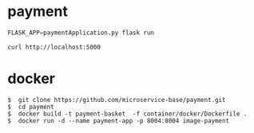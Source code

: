 # payment

```python
FLASK_APP=paymentApplication.py flask run
```

```
curl http://localhost:5000
```


# docker 
```
$  git clone https://github.com/microservice-base/payment.git
$  cd payment
$  docker build -t payment-basket  -f container/docker/Dockerfile . 
$  docker run -d --name payment-app -p 8004:8004 image-payment
```
